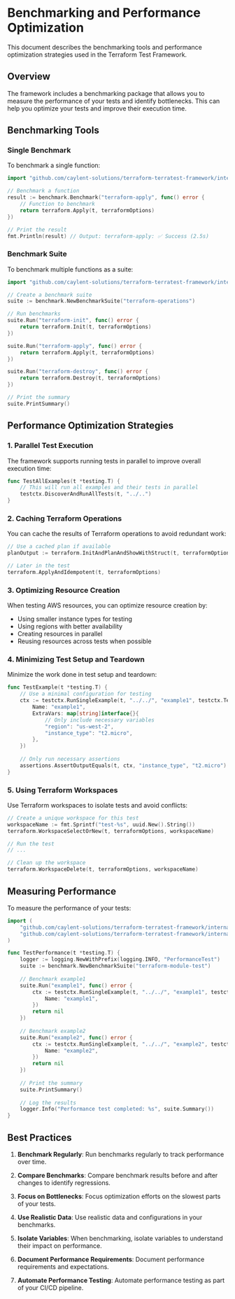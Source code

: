 # Benchmarking and Performance Optimization

This document describes the benchmarking tools and performance optimization strategies used in the Terraform Test Framework.

## Overview

The framework includes a benchmarking package that allows you to measure the performance of your tests and identify bottlenecks. This can help you optimize your tests and improve their execution time.

## Benchmarking Tools

### Single Benchmark

To benchmark a single function:

```go
import "github.com/caylent-solutions/terraform-terratest-framework/internal/benchmark"

// Benchmark a function
result := benchmark.Benchmark("terraform-apply", func() error {
    // Function to benchmark
    return terraform.Apply(t, terraformOptions)
})

// Print the result
fmt.Println(result) // Output: terraform-apply: ✅ Success (2.5s)
```

### Benchmark Suite

To benchmark multiple functions as a suite:

```go
import "github.com/caylent-solutions/terraform-terratest-framework/internal/benchmark"

// Create a benchmark suite
suite := benchmark.NewBenchmarkSuite("terraform-operations")

// Run benchmarks
suite.Run("terraform-init", func() error {
    return terraform.Init(t, terraformOptions)
})

suite.Run("terraform-apply", func() error {
    return terraform.Apply(t, terraformOptions)
})

suite.Run("terraform-destroy", func() error {
    return terraform.Destroy(t, terraformOptions)
})

// Print the summary
suite.PrintSummary()
```

## Performance Optimization Strategies

### 1. Parallel Test Execution

The framework supports running tests in parallel to improve overall execution time:

```go
func TestAllExamples(t *testing.T) {
    // This will run all examples and their tests in parallel
    testctx.DiscoverAndRunAllTests(t, "../..")
}
```

### 2. Caching Terraform Operations

You can cache the results of Terraform operations to avoid redundant work:

```go
// Use a cached plan if available
planOutput := terraform.InitAndPlanAndShowWithStruct(t, terraformOptions)

// Later in the test
terraform.ApplyAndIdempotent(t, terraformOptions)
```

### 3. Optimizing Resource Creation

When testing AWS resources, you can optimize resource creation by:

- Using smaller instance types for testing
- Using regions with better availability
- Creating resources in parallel
- Reusing resources across tests when possible

### 4. Minimizing Test Setup and Teardown

Minimize the work done in test setup and teardown:

```go
func TestExample(t *testing.T) {
    // Use a minimal configuration for testing
    ctx := testctx.RunSingleExample(t, "../../", "example1", testctx.TestConfig{
        Name: "example1",
        ExtraVars: map[string]interface{}{
            // Only include necessary variables
            "region": "us-west-2",
            "instance_type": "t2.micro",
        },
    })
    
    // Only run necessary assertions
    assertions.AssertOutputEquals(t, ctx, "instance_type", "t2.micro")
}
```

### 5. Using Terraform Workspaces

Use Terraform workspaces to isolate tests and avoid conflicts:

```go
// Create a unique workspace for this test
workspaceName := fmt.Sprintf("test-%s", uuid.New().String())
terraform.WorkspaceSelectOrNew(t, terraformOptions, workspaceName)

// Run the test
// ...

// Clean up the workspace
terraform.WorkspaceDelete(t, terraformOptions, workspaceName)
```

## Measuring Performance

To measure the performance of your tests:

```go
import (
    "github.com/caylent-solutions/terraform-terratest-framework/internal/benchmark"
    "github.com/caylent-solutions/terraform-terratest-framework/internal/logging"
)

func TestPerformance(t *testing.T) {
    logger := logging.NewWithPrefix(logging.INFO, "PerformanceTest")
    suite := benchmark.NewBenchmarkSuite("terraform-module-test")
    
    // Benchmark example1
    suite.Run("example1", func() error {
        ctx := testctx.RunSingleExample(t, "../../", "example1", testctx.TestConfig{
            Name: "example1",
        })
        return nil
    })
    
    // Benchmark example2
    suite.Run("example2", func() error {
        ctx := testctx.RunSingleExample(t, "../../", "example2", testctx.TestConfig{
            Name: "example2",
        })
        return nil
    })
    
    // Print the summary
    suite.PrintSummary()
    
    // Log the results
    logger.Info("Performance test completed: %s", suite.Summary())
}
```

## Best Practices

1. **Benchmark Regularly**: Run benchmarks regularly to track performance over time.

2. **Compare Benchmarks**: Compare benchmark results before and after changes to identify regressions.

3. **Focus on Bottlenecks**: Focus optimization efforts on the slowest parts of your tests.

4. **Use Realistic Data**: Use realistic data and configurations in your benchmarks.

5. **Isolate Variables**: When benchmarking, isolate variables to understand their impact on performance.

6. **Document Performance Requirements**: Document performance requirements and expectations.

7. **Automate Performance Testing**: Automate performance testing as part of your CI/CD pipeline.